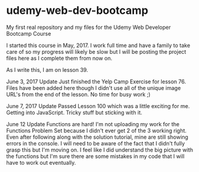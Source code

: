 # udemy-web-dev-bootcamp
My first real repository and my files for the Udemy Web Developer Bootcamp Course

I started this course in May, 2017.  I work full time and have a family to take care of so my progress will likely be slow but I will be posting the project files here as I complete them from now on.

As I write this, I am on lesson 39.

June 3, 2017 Update
Just finished the Yelp Camp Exercise for lesson 76.  Files have been added here though I didn't use all of the unique image URL's from the end of the lesson.  No time for busy work ;)

June 7, 2017 Update
Passed Lesson 100 which was a little exciting for me.  Getting into JavaScript.  Tricky stuff but sticking with it.

June 12 Update
Functions are hard!  I'm not uploading my work for the Functions Problem Set because I didn't ever get 2 of the 3 working right.  Even after following along with the solution tutorial, mine are still showing errors in the console.  I will need to be aware of the fact that I didn't fully grasp this but I'm moving on.  I feel like I did understand the big picture with the functions but I'm sure there are some mistakes in my code that I will have to work out eventually.
